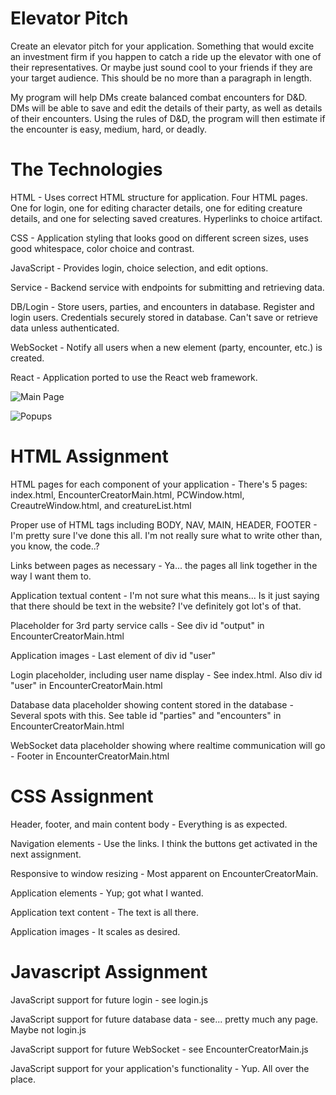 # Elevator Pitch

Create an elevator pitch for your application. Something that would excite an investment firm if you happen to catch a ride up the elevator with one of their representatives. Or maybe just sound cool to your friends if they are your target audience. This should be no more than a paragraph in length.

My program will help DMs create balanced combat encounters for D&D. DMs will be able to save and edit the details of their party, as well as details of their encounters. Using the rules of D&D, the program will then estimate if the encounter is easy, medium, hard, or deadly.

# The Technologies

HTML - Uses correct HTML structure for application. Four HTML pages. One for login, one for editing character details, one for editing creature details, and one for selecting saved creatures. Hyperlinks to choice artifact.

CSS - Application styling that looks good on different screen sizes, uses good whitespace, color choice and contrast.

JavaScript - Provides login, choice selection, and edit options.

Service - Backend service with endpoints for submitting and retrieving data.

DB/Login - Store users, parties, and encounters in database. Register and login users. Credentials securely stored in database. Can't save or retrieve data unless authenticated.

WebSocket - Notify all users when a new element (party, encounter, etc.) is created.

React - Application ported to use the React web framework.

![Main Page](Images/mainPage.png "Main Page")

![Popups](Images/popups.png "Popups")



# HTML Assignment

HTML pages for each component of your application - There's 5 pages: index.html, EncounterCreatorMain.html, PCWindow.html, CreautreWindow.html, and creatureList.html

Proper use of HTML tags including BODY, NAV, MAIN, HEADER, FOOTER - I'm pretty sure I've done this all. I'm not really sure what to write other than, you know, the code..?

Links between pages as necessary - Ya... the pages all link together in the way I want them to.

Application textual content - I'm not sure what this means... Is it just saying that there should be text in the website? I've definitely got lot's of that.

Placeholder for 3rd party service calls - See div id "output" in EncounterCreatorMain.html

Application images - Last element of div id "user"

Login placeholder, including user name display - See index.html. Also div id "user" in EncounterCreatorMain.html

Database data placeholder showing content stored in the database - Several spots with this. See table id "parties" and "encounters" in EncounterCreatorMain.html

WebSocket data placeholder showing where realtime communication will go - Footer in EncounterCreatorMain.html


# CSS Assignment

Header, footer, and main content body - Everything is as expected.

Navigation elements - Use the links. I think the buttons get activated in the next assignment.

Responsive to window resizing - Most apparent on EncounterCreatorMain.

Application elements - Yup; got what I wanted.

Application text content - The text is all there.

Application images - It scales as desired.


# Javascript Assignment

JavaScript support for future login - see login.js

JavaScript support for future database data - see... pretty much any page. Maybe not login.js

JavaScript support for future WebSocket - see EncounterCreatorMain.js

JavaScript support for your application's functionality - Yup. All over the place.
